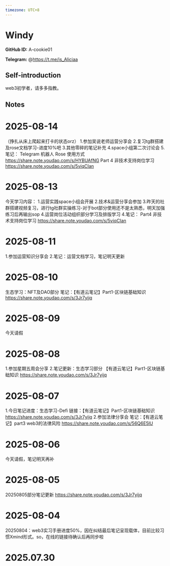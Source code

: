 ```yaml
---
timezone: UTC+8
---
```


# Windy

**GitHub ID:** A-cookie01

**Telegram:** @https://t.me/is_Aliciaa

## Self-introduction

web3初学者，请多多指教。

## Notes

<!-- Content_START -->
# 2025-08-14

（挣扎从床上爬起来打卡的状态orz）
1.参加吴说老师运营分享会
2.复习tg群搭建及rose文档学习-进度10%吧
3.其他零碎的笔记补充
4.space小组第二次讨论会
5.笔记：
Telegram 机器人 Rose 使用方式
https://share.note.youdao.com/s/HYBUAfNG
Part 4 非技术支持岗位学习
https://share.note.youdao.com/s/5viqCIan

# 2025-08-13

今天学习内容：
1.运营实践space小组会开展
2.技术&运营分享会参加
3.昨天的社群搭建视频复习，进行tg社群实操练习-对于bot部分使用还不是太熟悉，明天加强练习后再输出sop
4.运营岗位活动组织部分学习及排版学习
4.笔记：
Part4 非技术支持岗位学习
https://share.note.youdao.com/s/5viqCIan

# 2025-08-11

1.参加运营知识分享会
2.笔记：运营文档学习，笔记明天更新

# 2025-08-10

生态学习：NFT及DAO部分
笔记：【有道云笔记】Part1-区块链基础知识
https://share.note.youdao.com/s/3Jr7yijq

# 2025-08-09

今天请假

# 2025-08-08

1.参加星期五周会分享
2.笔记更新：生态学习部分
【有道云笔记】Part1-区块链基础知识
https://share.note.youdao.com/s/3Jr7yijq

# 2025-08-07

1.今日笔记进度：生态学习-Defi
链接：【有道云笔记】Part1-区块链基础知识
https://share.note.youdao.com/s/3Jr7yijq
2.参加法律分享会
笔记：【有道云笔记】part3 web3的法律风险
https://share.note.youdao.com/s/56Q6E5lU

# 2025-08-06

今天请假，笔记明天再补

# 2025-08-05

20250805部分笔记更新
https://share.note.youdao.com/s/3Jr7yijq

# 2025-08-04

20250804：web3实习手册进度50%，因在纠结最后笔记呈现载体，目前比较习惯Xmind形式。so，在线的链接待确认后再同步啦


# 2025.07.30


<!-- Content_END -->
